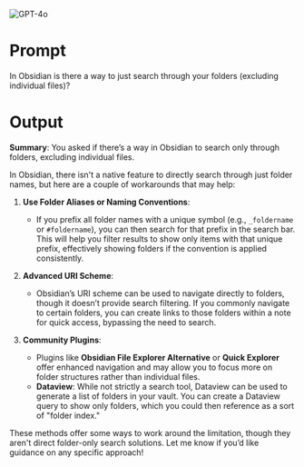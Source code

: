 ![GPT-4o](https://img.shields.io/badge/GPT--4o-3333FF?style=for-the-badge&logo=openai&logoColor=white)

# Prompt

In Obsidian is there a way to just search through your folders (excluding individual files)?

# Output

**Summary**: You asked if there’s a way in Obsidian to search only through folders, excluding individual files.

In Obsidian, there isn't a native feature to directly search through just folder names, but here are a couple of workarounds that may help:

1. **Use Folder Aliases or Naming Conventions**:
   - If you prefix all folder names with a unique symbol (e.g., `_foldername` or `#foldername`), you can then search for that prefix in the search bar. This will help you filter results to show only items with that unique prefix, effectively showing folders if the convention is applied consistently.

2. **Advanced URI Scheme**:
   - Obsidian’s URI scheme can be used to navigate directly to folders, though it doesn’t provide search filtering. If you commonly navigate to certain folders, you can create links to those folders within a note for quick access, bypassing the need to search.

3. **Community Plugins**:
   - Plugins like **Obsidian File Explorer Alternative** or **Quick Explorer** offer enhanced navigation and may allow you to focus more on folder structures rather than individual files.
   - **Dataview**: While not strictly a search tool, Dataview can be used to generate a list of folders in your vault. You can create a Dataview query to show only folders, which you could then reference as a sort of "folder index."

These methods offer some ways to work around the limitation, though they aren't direct folder-only search solutions. Let me know if you’d like guidance on any specific approach!